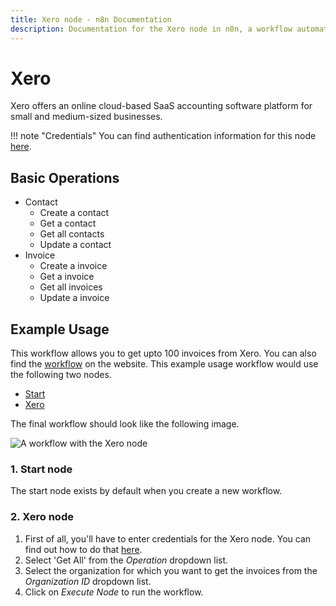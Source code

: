 ```yaml
---
title: Xero node - n8n Documentation
description: Documentation for the Xero node in n8n, a workflow automation platform. Includes details of operations and configuration, and links to examples and credentials information.
---
```


# Xero

Xero offers an online cloud-based SaaS accounting software platform for small and medium-sized businesses.

!!! note "Credentials"
    You can find authentication information for this node [here](/integrations/builtin/credentials/xero/).


## Basic Operations

* Contact
    * Create a contact
    * Get a contact
    * Get all contacts
    * Update a contact
* Invoice
    * Create a invoice
    * Get a invoice
    * Get all invoices
    * Update a invoice

## Example Usage

This workflow allows you to get upto 100 invoices from Xero. You can also find the [workflow](https://n8n.io/workflows/543) on the website. This example usage workflow would use the following two nodes.
- [Start](/integrations/builtin/core-nodes/n8n-nodes-base.start/)
- [Xero]()

The final workflow should look like the following image.

![A workflow with the Xero node](/_images/integrations/builtin/app-nodes/xero/workflow.png)

### 1. Start node

The start node exists by default when you create a new workflow.

### 2. Xero node

1. First of all, you'll have to enter credentials for the Xero node. You can find out how to do that [here](/integrations/builtin/credentials/xero/).
2. Select 'Get All' from the *Operation* dropdown list.
3. Select the organization for which you want to get the invoices from the *Organization ID* dropdown list.
4. Click on *Execute Node* to run the workflow.

